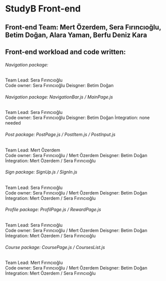 # StudyB Front-end  
## Front-end Team: Mert Özerdem, Sera Fırıncıoğlu, Betim Doğan, Alara Yaman, Berfu Deniz Kara 
## Front-end workload and code written:  
###### Navigation package: 
Team Lead: Sera Fırıncıoğlu  
Code owner: Sera Fırıncıoğlu
Deisgner: Betim Doğan
###### Navigation package: NavigationBar.js / MainPage.js
Team Lead: Sera Fırıncıoğlu  
Code owner: Sera Fırıncıoğlu
Deisgner: Betim Doğan
İntegration: none needed
###### Post package: PostPage.js / PostItem.js / PostInput.js
Team Lead: Mert Özerdem  
Code owner: Sera Fırıncıoğlu / Mert Özerdem
Deisgner: Betim Doğan
İntegration: Mert Özerdem / Sera Fırıncıoğlu
###### Sign package: SignUp.js / SignIn.js
Team Lead: Sera Fırıncıoğlu  
Code owner: Sera Fırıncıoğlu / Mert Özerdem
Deisgner: Betim Doğan
İntegration: Mert Özerdem / Sera Fırıncıoğlu
###### Profile package: ProfilPage.js / RewardPage.js
Team Lead: Sera Fırıncıoğlu  
Code owner: Sera Fırıncıoğlu / Mert Özerdem
Deisgner: Betim Doğan
İntegration: Mert Özerdem / Sera Fırıncıoğlu
###### Course package: CoursePage.js / CoursesList.js
Team Lead: Mert Fırıncıoğlu  
Code owner: Sera Fırıncıoğlu / Mert Özerdem
Deisgner: Betim Doğan
İntegration: Mert Özerdem / Sera Fırıncıoğlu


